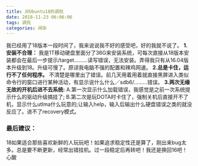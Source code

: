 ```yaml
---
title: 对Ubuntu18的调侃
date: 2018-11-23 06:06:06
tags: 调侃
categories: 闲杂
---
```


我已经用了18版本一段时间了，我来说说我不好的感受吧，好的我就不说了。
**1.安装不合理：**
我是1T移动硬盘里面分了36G来安装系统，可每次直接从18版本安装都会在最后一步提示/target………读写错误，无法安装。弄得我只有从16.04版本升级到18。升级可慢了。原谅我电脑不强的配置和辣鸡网速。
**2.总是卡住，运行不了任何程序。**
不清楚是哪里出了错误。前几天用着用着就直接黑屏进入类似命令行的窗口进行某种活动，有显示说什么什么／sdb6/………错误。
**3.两次无缘无故的开机后进不去系统:**
A.第一次显示什么加载错误，我感觉是之前一次系统提示什么的驱动升级搞挂了;
B.第二次是玩DOTA时卡住了，强制关机后直接开不了机，显示什么utlma什么玩意的;让输入help，输入后输出什么硬盘错误之类的就没反应了。进不了recovery模式。
### 最后建议：
18如果适合那些喜欢新鲜的人玩玩吧！如果追求稳定性还是算了，刚出来bug太多。总是要不断更新，经常出错挂机。过一段稳定后再转吧！我还是换回16吧！心酸
